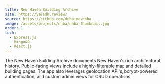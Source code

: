 ```yaml
---
title: New Haven Building Archive
site: https://yaledh.review/
source: https://github.com/duhaime/nhba
image: /assets/projects/nhba/nhba-thumbnail.jpg
order: 1
tech:
  - Express.js
  - MongoDB
  - React.js
---
```


The New Haven Building Archive documents New Haven's rich architectural history. Public-facing views include a highly-filterable map and detailed building pages. The app also leverages geolocation API's, bcrypt-powered authentication, and custom admin views for CRUD operations.